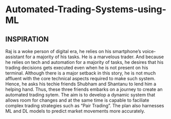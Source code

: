# Automated-Trading-Systems-using-ML

## INSPIRATION

Raj is a woke person of digital era, he relies on his smartphone’s voice-assistant for a majority of his tasks. He is a marvelous trader. And because he relies on tech and automation for a majority of tasks, he desires that his trading decisions gets executed even when he is not present on his terminal. Although there is a major setback in this story, he is not much affluent with the core technical aspects required to make such system. Hence, he asks his techie friends Shubham and Shantanu to lend him a helping hand. Thus, these three friends embarks on a journey to create an automated trading sytem. The aim is to develop a dynamic system that allows room for changes and at the same time is capable to faciliate complex trading strategies such as “Pair Trading”. The plan also harnesses ML and DL models to predict market movements more accurately.
